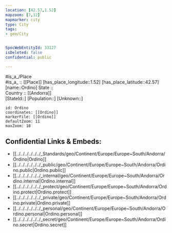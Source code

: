 ```yaml
---
location: [42.57,1.52] 
mapzoom: [7,12] 
mapmarker: city 
type: City
tags:
- geo/City


SpocWebEntityId: 33127
isDeleted: false
confidential: public

---
```

#is_a_/Place  
#is_a_ :: [[Place]] 
[has_place_longitude::1.52] 
[has_place_latitude::42.57] 
[name::Ordino] 
State ::  
Country :: [[Andorra]]  
[StateId::] 
[Population::] 
[Unknown::] 


```leaflet
id: Ordino
coordinates: [[Ordino]] 
markerFile: [[Ordino]] 
defaultZoom: 11 
maxZoom: 18
```


## Confidential Links & Embeds: 
- [[../../../../../../_Standards/geo/Continent/Europe/Europe~South/Andorra/Ordino|Ordino]] 
- [[../../../../../../_public/geo/Continent/Europe/Europe~South/Andorra/Ordino.public|Ordino.public]] 
- [[../../../../../../_internal/geo/Continent/Europe/Europe~South/Andorra/Ordino.internal|Ordino.internal]] 
- [[../../../../../../_protect/geo/Continent/Europe/Europe~South/Andorra/Ordino.protect|Ordino.protect]] 
- [[../../../../../../_private/geo/Continent/Europe/Europe~South/Andorra/Ordino.private|Ordino.private]] 
- [[../../../../../../_personal/geo/Continent/Europe/Europe~South/Andorra/Ordino.personal|Ordino.personal]] 
- [[../../../../../../_secret/geo/Continent/Europe/Europe~South/Andorra/Ordino.secret|Ordino.secret]] 

